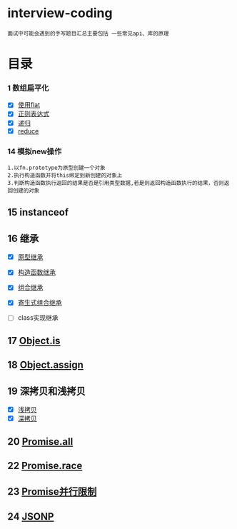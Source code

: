 # interview-coding

```
面试中可能会遇到的手写题目汇总主要包括 一些常见api、库的原理
```

# 目录

### 1 数组扁平化
- [x] [使用flat](./1.数组扁平化/1.flat.js)
- [x] [正则表达式](./1.数组扁平化/2.regularExpression.js)
- [x] [递归](./1.数组扁平化/3.recursion.js)
- [x] [reduce](./1.数组扁平化/4.reduce.js)
### 14 模拟new操作

    1.以fn.prototype为原型创建一个对象
    2.执行构造函数并将this绑定到新创建的对象上
    3.判断构造函数执行返回的结果是否是引用类型数据,若是则返回构造函数执行的结果，否则返回创建的对象

## 15 instanceof

## 16 继承
- [x] [原型继承](./16.继承/1.原型继承.js)
- [x] [构造函数继承](./16.继承/2.构造函数继承.js)
- [x] [组合继承](./16.继承/3.组合继承.js)
- [x] [寄生式组合继承](./16.继承/4.寄生式组合继承.js)
- [ ] class实现继承


## 17 [Object.is](./17.Object.is.js)

## 18 [Object.assign](./18.Object.assign.js)

## 19 深拷贝和浅拷贝
- [x] [浅拷贝](./19.深拷贝和浅拷贝/1.shallow.js)
- [x] [深拷贝](./19.深拷贝和浅拷贝/2.deep.js)
## 20 [Promise.all](./20.Promise.all.js)

## 22 [Promise.race](./22.Promise.race.js)

## 23 [Promise并行限制](./23.Promise并行限制.js)


## 24 [JSONP](./24.JSONP.js)